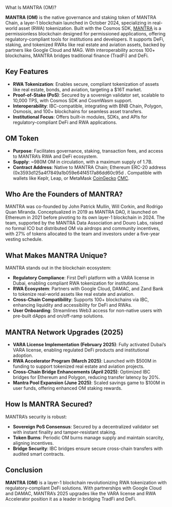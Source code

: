  What Is MANTRA (OM)?

**MANTRA (OM)** is the native governance and staking token of MANTRA Chain, a layer-1 blockchain launched in October 2024, specializing in real-world asset (RWA) tokenization. Built with the Cosmos SDK, [MANTRA](https://www.mantrachain.io/) is a permissionless blockchain designed for permissioned applications, offering regulatory-compliant tools for institutions and developers. It supports DeFi, staking, and tokenized RWAs like real estate and aviation assets, backed by partners like Google Cloud and MAG. With interoperability across 100+ blockchains, MANTRA bridges traditional finance (TradFi) and DeFi.

## Key Features
- **RWA Tokenization**: Enables secure, compliant tokenization of assets like real estate, bonds, and aviation, targeting a $16T market.
- **Proof-of-Stake (PoS)**: Secured by a sovereign validator set, scalable to 10,000 TPS, with Cosmos SDK and CosmWasm support.
- **Interoperability**: IBC-compatible, integrating with BNB Chain, Polygon, Osmosis, and 100+ blockchains for seamless asset transfers.
- **Institutional Focus**: Offers built-in modules, SDKs, and APIs for regulatory-compliant DeFi and RWA applications.

## OM Token
- **Purpose**: Facilitates governance, staking, transaction fees, and access to MANTRA’s RWA and DeFi ecosystem.
- **Supply**: ~980M OM in circulation, with a maximum supply of 1.7B. 
- **Contract Address**: Native to MANTRA Chain; Ethereum ERC-20 address (0x3593d125a4f7849a1b059e64f4517a86dd60c95d . Compatible with wallets like Keplr, Leap, or MetaMask [CoinGecko](https://www.coingecko.com/en/coins/mantra) [CMC](https://coinmarketcap.com/currencies/mantra/).


## Who Are the Founders of MANTRA?
MANTRA was co-founded by John Patrick Mullin, Will Corkin, and Rodrigo Quan Miranda. Conceptualized in 2019 as MANTRA DAO, it launched on Ethereum in 2021 before pivoting to its own layer-1 blockchain in 2024. The team, supported by the MANTRA Data Association and Douro Labs, raised no formal ICO but distributed OM via airdrops and community incentives, with 27% of tokens allocated to the team and investors under a five-year vesting schedule.

## What Makes MANTRA Unique?
MANTRA stands out in the blockchain ecosystem:
- **Regulatory Compliance**: First DeFi platform with a VARA license in Dubai, enabling compliant RWA tokenization for institutions.
- **RWA Ecosystem**: Partners with Google Cloud, DAMAC, and Zand Bank to tokenize real-world assets like real estate and aviation.
- **Cross-Chain Compatibility**: Supports 100+ blockchains via IBC, enhancing liquidity and accessibility for DeFi and RWAs.
- **User Onboarding**: Streamlines Web3 access for non-native users with pre-built dApps and on/off-ramp solutions.

## MANTRA Network Upgrades (2025)
- **VARA License Implementation (February 2025)**: Fully activated Dubai’s VARA license, enabling regulated DeFi products and institutional adoption.
- **RWA Accelerator Program (March 2025)**: Launched with $500M in funding to support tokenized real estate and aviation projects.
- **Cross-Chain Bridge Enhancements (April 2025)**: Optimized IBC bridges for Ethereum and Polygon, reducing transfer latency by 20%.
- **Mantra Pool Expansion (June 2025)**: Scaled savings game to $100M in user funds, offering enhanced OM staking rewards.

## How Is MANTRA Secured?
MANTRA’s security is robust:
- **Sovereign PoS Consensus**: Secured by a decentralized validator set with instant finality and tamper-resistant staking.
- **Token Burns**: Periodic OM burns manage supply and maintain scarcity, aligning incentives.
- **Bridge Security**: IBC bridges ensure secure cross-chain transfers with audited smart contracts.


## Conclusion
**MANTRA (OM)** is a layer-1 blockchain revolutionizing RWA tokenization with regulatory-compliant DeFi solutions. With partnerships with Google Cloud and DAMAC, MANTRA’s 2025 upgrades like the VARA license and RWA Accelerator position it as a leader in bridging TradFi and DeFi.

